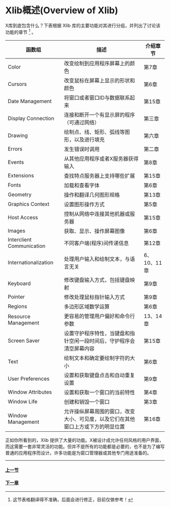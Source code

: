 # Xlib概述(Overview of Xlib)

X库到底包含什么？下表根据 Xlib 库的主要功能对其进行分组，并列出了讨论该功能的章节 [^1] 。

| 函数组                    | 描述                                                                             | 介绍章节    |
| ------------------------- | -------------------------------------------------------------------------------- | ----------- |
| Color                     | 改变绘制到应用程序屏幕上的颜色                                                   | 第7章       |
| Cursors                   | 改变鼠标在屏幕上显示的形状和颜色                                                 | 第6章       |
| Date Management           | 将窗口或者窗口ID与数据联系起来                                                   | 第15章      |
| Display Connection        | 连接和断开一个有显示屏的程序（可通过网络）                                       | 第三章      |
| Drawing                   | 绘制点、线、矩形、弧线等图形，以及进行填充                                       | 第六章      |
| Errors                    | 发生错误时调用                                                                   | 第二章      |
| Events                    | 从其他应用程序或者X服务器获得输入                                                | 第8章       |
| Extensions                | 查找特点服务器上支持哪些扩展                                                     | 第15章      |
| Fonts                     | 加载和查看字体                                                                   | 第6章       |
| Geometry                  | 操作和翻译几何图形规格                                                           | 第13章      |
| Graphics Context          | 设置图形操作方式                                                                 | 第5章       |
| Host Access               | 控制从网络中连接其他机器或服务器                                                 | 第15章      |
| Images                    | 获取、显示、操作屏幕图像                                                         | 第6章       |
| Interclient Communication | 不同客户端(程序)间传递信息                                                       | 第12章      |
| Internationalization      | 处理用户输入和绘制文本，与语言无关                                               | 6、10、11章 |
| Keyboard                  | 修改键盘输入方式，包括键盘映射                                                   | 第9章       |
| Pointer                   | 修改处理鼠标指针输入方式                                                         | 第9章       |
| Regions                   | 多边形区域数学运算                                                               | 第6章       |
| Resource Management       | 更容易的管理用户偏好和命令行参数                                                 | 13、14章    |
| Screen Saver              | 设置守护程序特性，当键盘和指针空闲一段时间后，守护程序会清空屏幕内容             | 第15章      |
| Text                      | 绘制文本和确定要绘制字符的大小                                                   | 第6章       |
| User Preferences          | 设置和获取键盘点击和自动重复设置                                                 | 第9章       |
| Window Attributes         | 设置和获取一个窗口的当前特性                                                     | 第4章       |
| Window Life               | 创建和销毁一个窗口                                                               | 第3章       |
| Window Management         | 允许操纵屏幕周围的窗口，改变大小、可见度，以及它们在其他窗口上方或下方的明显位置 | 第16章      |


正如你所看到的，Xlib 提供了大量的功能。X被设计成允许任何风格的用户界面，而这需要一套非常灵活的功能。但并不是所有的功能都是必要的，也不是为了编写普通的应用程序而设计。许多功能是为窗口管理器或其他专门用途准备的。

---
#### [上一节](./1.md)

#### [下一章](../2/0.md)

[^1]: 这节表格翻译得不准确，后面会进行修正，目前仅做参考！



